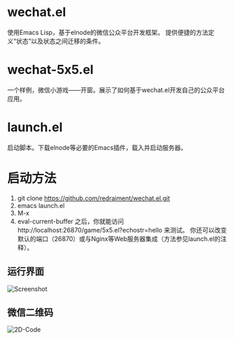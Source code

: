 # wechat.el
使用Emacs Lisp，基于elnode的微信公众平台开发框架。
提供便捷的方法定义“状态”以及状态之间迁移的条件。

# wechat-5x5.el
一个样例，微信小游戏——开窗。展示了如何基于wechat.el开发自己的公众平台应用。

# launch.el
启动脚本。下载elnode等必要的Emacs插件，载入并启动服务器。

# 启动方法
1. git clone https://github.com/redraiment/wechat.el.git
2. emacs launch.el
3. M-x
4. eval-current-buffer
之后，你就能访问 http://localhost:26870/game/5x5.el?echostr=hello 来测试。
你还可以改变默认的端口（26870）或与Nginx等Web服务器集成（方法参见launch.el的注释）。

## 运行界面
![Screenshot](http://redraiment.com/resources/figure/open-windows/1.png)

## 微信二维码
![2D-Code](http://redraiment.com/resources/figure/open-windows/2.jpg)

